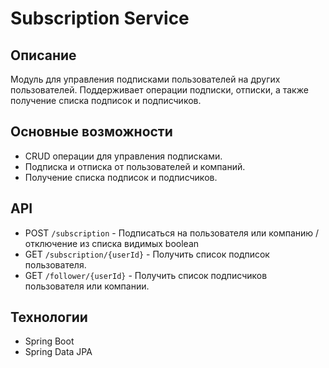 # Subscription Service

## Описание
Модуль для управления подписками пользователей на других пользователей. 
Поддерживает операции подписки, отписки, а также получение списка подписок и подписчиков.

## Основные возможности
- CRUD операции для управления подписками.
- Подписка и отписка от пользователей и компаний.
- Получение списка подписок и подписчиков.

## API
- POST `/subscription` - Подписаться на пользователя или компанию / отключение из списка видимых boolean
- GET `/subscription/{userId}` - Получить список подписок пользователя.
- GET `/follower/{userId}` - Получить список подписчиков пользователя или компании.

## Технологии
- Spring Boot
- Spring Data JPA

